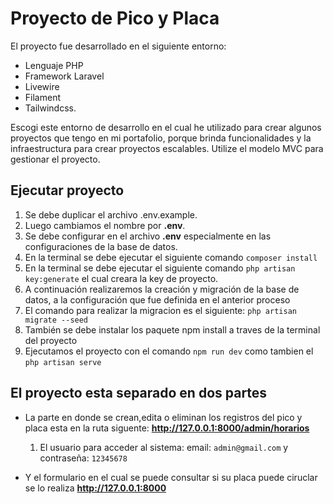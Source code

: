 # Proyecto de Pico y Placa
El proyecto fue desarrollado en el siguiente entorno:
- Lenguaje PHP
- Framework Laravel
- Livewire 
- Filament
- Tailwindcss.

Escogi este entorno de desarrollo en el cual he utilizado para crear algunos proyectos que tengo en mi portafolio, porque brinda funcionalidades y la infraestructura para crear proyectos escalables. Utilize el modelo MVC para gestionar el proyecto.
## Ejecutar proyecto

1. Se debe duplicar el archivo .env.example.
2. Luego cambiamos el nombre por **.env**.
3. Se debe configurar en el archivo **.env** especialmente en las configuraciones de la base de datos.
4. En la terminal se debe ejecutar el siguiente comando `composer install`
5. En la terminal se debe ejecutar el siguiente comando `php artisan key:generate` el cual creara la key de proyecto.
6. A continuación realizaremos la creación y migración de la base de datos, a la configuración que fue definida en el anterior proceso
7. El comando para realizar la migracion es el siguiente: `php artisan migrate --seed `
8. También se debe instalar los paquete npm install a traves de la terminal del proyecto 
9. Ejecutamos el proyecto con el comando `npm run dev` como tambien el `php artisan serve`

## El proyecto esta separado en dos partes 
- La parte en donde se crean,edita o eliminan los registros del pico y placa esta en la ruta siguente: **http://127.0.0.1:8000/admin/horarios**

    1. El usuario para acceder al sistema:
    email: `admin@gmail.com` y  contraseña: `12345678`

- Y el formulario en el cual se puede consultar si su placa puede ciruclar se lo realiza **http://127.0.0.1:8000**